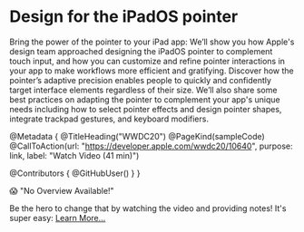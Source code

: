 # Design for the iPadOS pointer

Bring the power of the pointer to your iPad app: We’ll show you how Apple's design team approached designing the iPadOS pointer to complement touch input, and how you can customize and refine pointer interactions in your app to make workflows more efficient and gratifying. Discover how the pointer’s adaptive precision enables people to quickly and confidently target interface elements regardless of their size. We’ll also share some best practices on adapting the pointer to complement your app's unique needs including how to select pointer effects and design pointer shapes, integrate trackpad gestures, and keyboard modifiers.

@Metadata {
   @TitleHeading("WWDC20")
   @PageKind(sampleCode)
   @CallToAction(url: "https://developer.apple.com/wwdc20/10640", purpose: link, label: "Watch Video (41 min)")

   @Contributors {
      @GitHubUser(<replace this with your GitHub handle>)
   }
}

😱 "No Overview Available!"

Be the hero to change that by watching the video and providing notes! It's super easy:
 [Learn More…](https://wwdcnotes.github.io/WWDCNotes/documentation/wwdcnotes/contributing)

